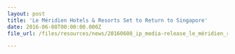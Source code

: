 ```yaml
---
layout: post
title: 'Le Méridien Hotels & Resorts Set to Return to Singapore'
date: 2016-06-08T00:00:00.000Z
file_url: /files/resources/news/20160608_ip_media-release_le_méridien_returns_to_singapore.pdf

---
```

